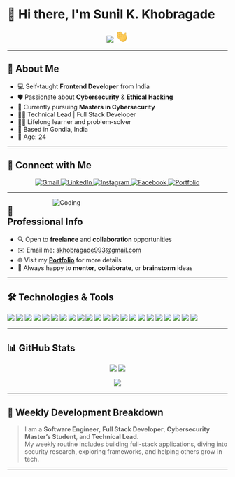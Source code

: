 # 👋 Hi there, I'm **Sunil K. Khobragade**

<div align="center">
  <img src="https://github.com/JayantGoel001/JayantGoel001/blob/master/GIF/Earth.gif" width="24px">
  <img src="https://raw.githubusercontent.com/ABSphreak/ABSphreak/master/gifs/Hi.gif" width="30px">
</div>

---

## 🌟 About Me

- 💻 Self-taught **Frontend Developer** from India  
- 🛡️ Passionate about **Cybersecurity** & **Ethical Hacking**  
- 🧠 Currently pursuing **Masters in Cybersecurity**  
- 👨‍💼 Technical Lead | Full Stack Developer  
- 🧑‍🎓 Lifelong learner and problem-solver  
- 📍 Based in Gondia, India  
- 🎂 Age: 24  

---

## 🤝 Connect with Me

<p align="center">
  <a href="mailto:skhobragade993@gmail.com">
    <img src="https://img.shields.io/badge/Gmail-D14836?style=for-the-badge&logo=gmail&logoColor=white" alt="Gmail">
  </a>
  <a href="https://www.linkedin.com/in/sunilkhobragade/">
    <img src="https://img.shields.io/badge/LinkedIn-%230077B5.svg?style=for-the-badge&logo=linkedin&logoColor=white" alt="LinkedIn">
  </a>
  <a href="https://www.instagram.com/naman_khobragade/">
    <img src="https://img.shields.io/badge/Instagram-%23E4405F.svg?style=for-the-badge&logo=instagram&logoColor=white" alt="Instagram">
  </a>
  <a href="https://m.facebook.com/naman.k.khobragade.7">
    <img src="https://img.shields.io/badge/Facebook-%231877F2.svg?style=for-the-badge&logo=facebook&logoColor=white" alt="Facebook">
  </a>
  <a href="https://k-naman.github.io/naman/">
    <img src="https://img.shields.io/badge/Portfolio-%23000000.svg?style=for-the-badge&logo=firefox&logoColor=white" alt="Portfolio">
  </a>
</p>

---

<img align="right" alt="Coding" src="https://github.com/abhisheknaiidu/abhisheknaiidu/blob/master/code.gif?raw=true" width="400" />

## 💼 Professional Info

- 🔍 Open to **freelance** and **collaboration** opportunities  
- ✉️ Email me: [skhobragade993@gmail.com](mailto:skhobragade993@gmail.com)  
- 🌐 Visit my [**Portfolio**](https://k-naman.github.io/naman/) for more details  
- 💬 Always happy to **mentor**, **collaborate**, or **brainstorm** ideas  

---

## 🛠️ Technologies & Tools

<p align="left">
  <!-- Programming Languages -->
  <img src="https://img.shields.io/badge/JavaScript-F7DF1E?style=flat&logo=javascript&logoColor=black" height="25">
  <img src="https://img.shields.io/badge/TypeScript-007ACC?style=flat&logo=typescript&logoColor=white" height="25">
  <img src="https://img.shields.io/badge/Python-3776AB?style=flat&logo=python&logoColor=white" height="25">
  <img src="https://img.shields.io/badge/Node.js-339933?style=flat&logo=node.js&logoColor=white" height="25">

  <!-- Frontend -->
  <img src="https://img.shields.io/badge/React-20232A?style=flat&logo=react&logoColor=61DAFB" height="25">
  <img src="https://img.shields.io/badge/Vue.js-4FC08D?style=flat&logo=vue.js&logoColor=white" height="25">
  <img src="https://img.shields.io/badge/HTML5-E34F26?style=flat&logo=html5&logoColor=white" height="25">
  <img src="https://img.shields.io/badge/CSS3-1572B6?style=flat&logo=css3&logoColor=white" height="25">
  <img src="https://img.shields.io/badge/TailwindCSS-38B2AC?style=flat&logo=tailwind-css&logoColor=white" height="25">
  <img src="https://img.shields.io/badge/Bootstrap-563D7C?style=flat&logo=bootstrap&logoColor=white" height="25">

  <!-- Databases -->
  <img src="https://img.shields.io/badge/MySQL-4479A1?style=flat&logo=mysql&logoColor=white" height="25">
  <img src="https://img.shields.io/badge/MongoDB-47A248?style=flat&logo=mongodb&logoColor=white" height="25">

  <!-- Tools -->
  <img src="https://img.shields.io/badge/Git-F05032?style=flat&logo=git&logoColor=white" height="25">
  <img src="https://img.shields.io/badge/GitHub-181717?style=flat&logo=github&logoColor=white" height="25">
  <img src="https://img.shields.io/badge/VS%20Code-007ACC?style=flat&logo=visual-studio-code&logoColor=white" height="25">
  <img src="https://img.shields.io/badge/Figma-F24E1E?style=flat&logo=figma&logoColor=white" height="25">
  <img src="https://img.shields.io/badge/Docker-2496ED?style=flat&logo=docker&logoColor=white" height="25">

  <!-- Cybersecurity -->
  <img src="https://img.shields.io/badge/Linux-FCC624?style=flat&logo=linux&logoColor=black" height="25">
  <img src="https://img.shields.io/badge/Bash-4EAA25?style=flat&logo=gnubash&logoColor=white" height="25">
  <img src="https://img.shields.io/badge/Wireshark-1679A7?style=flat&logo=wireshark&logoColor=white" height="25">
  <img src="https://img.shields.io/badge/Burp%20Suite-FF7300?style=flat&logoColor=white" height="25">
  <img src="https://img.shields.io/badge/Metasploit-000000?style=flat&logoColor=white" height="25">
</p>

---

## 📊 GitHub Stats

<p align="center">
  <img src="https://github-readme-stats.vercel.app/api?username=k-naman&show_icons=true&theme=radical" height="160" />
  <img src="https://github-readme-streak-stats.herokuapp.com/?user=k-naman&theme=radical" height="160" />
</p>

<p align="center">
  <img src="https://github-readme-stats.vercel.app/api/top-langs/?username=k-naman&layout=compact&theme=radical" height="160" />
</p>

---

## 📌 Weekly Development Breakdown

> I am a **Software Engineer**, **Full Stack Developer**, **Cybersecurity Master’s Student**, and **Technical Lead**.  
> My weekly routine includes building full-stack applications, diving into security research, exploring frameworks, and helping others grow in tech.

---
